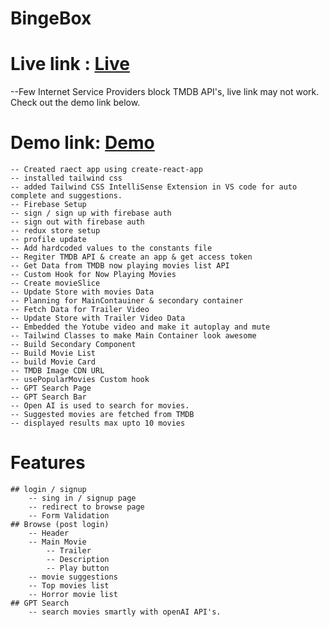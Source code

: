 # BingeBox 
# Live link : [Live](https://binge-box-brown.vercel.app/)
--Few Internet Service Providers block TMDB API's, live link may not work. Check out the demo link below.
# Demo link: [Demo](https://drive.google.com/file/d/14PYLjWvQL4qRZilMc9ysdwgCmUv5znhT/view)
    -- Created raect app using create-react-app
    -- installed tailwind css
    -- added Tailwind CSS IntelliSense Extension in VS code for auto complete and suggestions.
    -- Firebase Setup
    -- sign / sign up with firebase auth
    -- sign out with firebase auth
    -- redux store setup
    -- profile update
    -- Add hardcoded values to the constants file
    -- Regiter TMDB API & create an app & get access token
    -- Get Data from TMDB now playing movies list API
    -- Custom Hook for Now Playing Movies
    -- Create movieSlice
    -- Update Store with movies Data
    -- Planning for MainContauiner & secondary container
    -- Fetch Data for Trailer Video
    -- Update Store with Trailer Video Data
    -- Embedded the Yotube video and make it autoplay and mute
    -- Tailwind Classes to make Main Container look awesome
    -- Build Secondary Component
    -- Build Movie List
    -- build Movie Card
    -- TMDB Image CDN URL
    -- usePopularMovies Custom hook
    -- GPT Search Page
    -- GPT Search Bar
    -- Open AI is used to search for movies.
    -- Suggested movies are fetched from TMDB
    -- displayed results max upto 10 movies

# Features
    ## login / signup
        -- sing in / signup page
        -- redirect to browse page
        -- Form Validation
    ## Browse (post login)
        -- Header
        -- Main Movie
            -- Trailer
            -- Description
            -- Play button
        -- movie suggestions
        -- Top movies list
        -- Horror movie list
    ## GPT Search
        -- search movies smartly with openAI API's. 